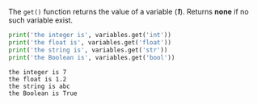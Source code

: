 The `get()` function returns the value of a variable (___1___). Returns **none** if no such variable exist.

```py
print('the integer is', variables.get('int'))
print('the float is', variables.get('float'))
print('the string is', variables.get('str'))
print('the Boolean is', variables.get('bool'))
```

```
the integer is 7
the float is 1.2
the string is abc
the Boolean is True
```
